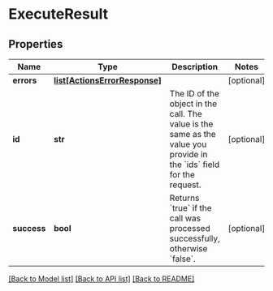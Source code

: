 # ExecuteResult

## Properties
Name | Type | Description | Notes
------------ | ------------- | ------------- | -------------
**errors** | [**list[ActionsErrorResponse]**](ActionsErrorResponse.md) |  | [optional] 
**id** | **str** | The ID of the object in the call. The value is the same as the value you provide in the &#x60;ids&#x60; field for the request.  | [optional] 
**success** | **bool** | Returns &#x60;true&#x60; if the call was processed successfully, otherwise &#x60;false&#x60;.  | [optional] 

[[Back to Model list]](../README.md#documentation-for-models) [[Back to API list]](../README.md#documentation-for-api-endpoints) [[Back to README]](../README.md)


